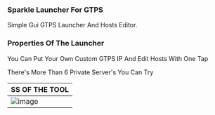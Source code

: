 ### Sparkle Launcher For GTPS

Simple Gui GTPS Launcher And Hosts Editor.

### Properties Of The Launcher

You Can Put Your Own Custom GTPS IP And Edit Hosts With One Tap

There's More Than 6 Private Server's You Can Try


|SS OF THE TOOL | 
| ------------- | 
| ![image](https://cdn.discordapp.com/attachments/408273027416064001/936433173225689108/unknown.png) |
